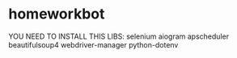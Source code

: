 # homeworkbot

YOU NEED TO INSTALL THIS LIBS:
selenium
aiogram
apscheduler
beautifulsoup4
webdriver-manager
python-dotenv
